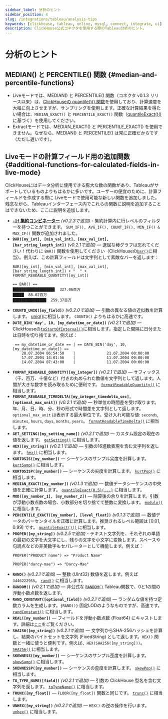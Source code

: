 ```yaml
---
sidebar_label: 分析のヒント
sidebar_position: 4
slug: /integrations/tableau/analysis-tips
keywords: [clickhouse, tableau, online, mysql, connect, integrate, ui]
description: ClickHouse公式コネクタを使用する際のTableau分析のヒント。
---
```



# 分析のヒント
## MEDIAN() と PERCENTILE() 関数 {#median-and-percentile-functions}
- Liveモードでは、MEDIAN() と PERCENTILE() 関数（コネクタ v0.1.3 リリース以来）は、[ClickHouseの quantile()() 関数](/sql-reference/aggregate-functions/reference/quantile/)を使用しており、計算速度を大幅に向上させますが、サンプリングを使用します。正確な計算結果を得たい場合は、`MEDIAN_EXACT()` と `PERCENTILE_EXACT()` 関数（[quantileExact()()](/sql-reference/aggregate-functions/reference/quantileexact/)に基づく）を使用してください。
- Extractモードでは、MEDIAN_EXACT() と PERCENTILE_EXACT() を使用できません。なぜなら、MEDIAN() と PERCENTILE() は常に正確だからです（ただし遅いです）。

## Liveモードの計算フィールド用の追加関数 {#additional-functions-for-calculated-fields-in-live-mode}
ClickHouseにはデータ分析に使用できる膨大な数の関数があり、Tableauがサポートしているものよりもはるかに多いです。ユーザーの便宜のために、計算フィールドを作成する際に Liveモードで使用可能な新しい関数を追加しました。残念ながら、Tableauインターフェース内でこれらの関数に説明を追加することはできないため、ここに説明を追加します。
- **[`-If` 集約コンビネーター](/sql-reference/aggregate-functions/combinators/#-if)** *(v0.2.3で追加)* - 集約計算内に行レベルのフィルターを持つことができます。 `SUM_IF(), AVG_IF(), COUNT_IF(), MIN_IF() & MAX_IF()` 関数が追加されました。
- **`BAR([my_int], [min_val_int], [max_val_int], [bar_string_length_int])`** *(v0.2.1で追加)* — 退屈な棒グラフは忘れてください！代わりに `BAR()` 関数を使用してください（ClickHouseの[`bar()`](/sql-reference/functions/other-functions/#function-bar)に相当）。例えば、この計算フィールドは文字列として素敵なバーを返します：
    ```text
    BAR([my_int], [min_val_int], [max_val_int], [bar_string_length_int]) + "  " + FORMAT_READABLE_QUANTITY([my_int])
    ```
    ```text
    == BAR() ==
    ██████████████████▊  327.06百万
    █████  88.02百万
    ███████████████  259.37百万
    ```
- **`COUNTD_UNIQ([my_field])`** *(v0.2.0で追加)* — 引数の異なる値の近似数を計算します。 [uniq()](/sql-reference/aggregate-functions/reference/uniq/)に相当します。 `COUNTD()` よりもはるかに高速です。
- **`DATE_BIN('day', 10, [my_datetime_or_date])`** *(v0.2.1で追加)* — ClickHouseの[`toStartOfInterval()`](/sql-reference/functions/date-time-functions/#tostartofintervaltime-or-data-interval-x-unit-time-zone)に相当します。指定した間隔に日付または日時を切り捨てます。例えば：
    ```text
     == my_datetime_or_date == | == DATE_BIN('day', 10, [my_datetime_or_date]) ==
        28.07.2004 06:54:50    |              21.07.2004 00:00:00
        17.07.2004 14:01:56    |              11.07.2004 00:00:00
        14.07.2004 07:43:00    |              11.07.2004 00:00:00
    ```
- **`FORMAT_READABLE_QUANTITY([my_integer])`** *(v0.2.1で追加)* — サフィックス（千、百万、十億など）付きの丸められた数値を文字列として返します。人間が大きな数字を読み取るために便利です。 [`formatReadableQuantity()`](/sql-reference/functions/other-functions/#formatreadablequantityx) に相当します。
- **`FORMAT_READABLE_TIMEDELTA([my_integer_timedelta_sec], [optional_max_unit])`** *(v0.2.1で追加)* — 秒単位の時間差を受け取ります。年、月、日、時、分、秒の形式で時間差を文字列として返します。 `optional_max_unit` は表示する最大単位です。受け入れ可能な値: `seconds`, `minutes`, `hours`, `days`, `months`, `years`。 [`formatReadableTimeDelta()`](/sql-reference/functions/other-functions/#formatreadabletimedelta) に相当します。
- **`GET_SETTING([my_setting_name])`** *(v0.2.1で追加)* — カスタム設定の現在の値を返します。 [`getSetting()`](/sql-reference/functions/other-functions/#getSetting) に相当します。
- **`HEX([my_string])`** *(v0.2.1で追加)* — 引数の16進数表現を含む文字列を返します。 [`hex()`](/sql-reference/functions/encoding-functions/#hex) に相当します。
- **`KURTOSIS([my_number])`** — シーケンスのサンプル尖度を計算します。 [`kurtSamp()`](/sql-reference/aggregate-functions/reference/kurtsamp/#kurtsamp) に相当します。
- **`KURTOSISP([my_number])`** — シーケンスの尖度を計算します。 [`kurtPop()`](/sql-reference/aggregate-functions/reference/kurtpop/#kurtpop) に相当します。
- **`MEDIAN_EXACT([my_number])`** *(v0.1.3で追加)* — 数値データシーケンスの中央値を正確に計算します。 [`quantileExact(0.5)(...)`](/sql-reference/aggregate-functions/reference/quantileexact/#quantileexact) に相当します。
- **`MOD([my_number_1], [my_number_2])`** — 除算後の余りを計算します。引数が浮動小数点数の場合、小数部分を切り捨てて整数に変換します。 [`modulo()`](/sql-reference/functions/arithmetic-functions/#modulo) に相当します。
- **`PERCENTILE_EXACT([my_number], [level_float])`** *(v0.1.3で追加)* — 数値データのパーセンタイルを正確に計算します。推奨されるレベル範囲は [0.01, 0.99] です。 [`quantileExact()()`](/sql-reference/aggregate-functions/reference/quantileexact/#quantileexact) に相当します。
- **`PROPER([my_string])`** *(v0.2.5で追加)* - テキスト文字列を、それぞれの単語の最初の文字を大文字にし、残りの文字を小文字に変換します。スペースや句読点などの非英数字もセパレーターとして機能します。例えば：
    ```text
    PROPER("PRODUCT name") => "Product Name"
    ```
    ```text
    PROPER("darcy-mae") => "Darcy-Mae"
    ```
- **`RAND()`** *(v0.2.1で追加)* — 整数 (UInt32) 数値を返します。例えば `3446222955`。 [`rand()`](/sql-reference/functions/random-functions/#rand) に相当します。
- **`RANDOM()`** *(v0.2.1で追加)* — 非公式な [`RANDOM()`](https://kb.tableau.com/articles/issue/random-function-produces-inconsistent-results) Tableau関数で、0と1の間の浮動小数点数を返します。
- **`RAND_CONSTANT([optional_field])`** *(v0.2.1で追加)* — ランダムな値を持つ定数カラムを生成します。`{RAND()}` 固定LODのようなものですが、高速です。 [`randConstant()`](/sql-reference/functions/random-functions/#randconstant) に相当します。
- **`REAL([my_number])`** — フィールドを浮動小数点数 (Float64) にキャストします。詳細は[`ここ`](/sql-reference/data-types/decimal/#operations-and-result-type)をご覧ください。
- **`SHA256([my_string])`** *(v0.2.1で追加)* — 文字列からSHA-256ハッシュを計算し、結果のバイトセットを文字列 (FixedString) として返します。`HEX()` 関数と一緒に使うと便利です。例えば、`HEX(SHA256([my_string]))`。 [`SHA256()`](/sql-reference/functions/hash-functions/#sha) に相当します。
- **`SKEWNESS([my_number])`** — シーケンスのサンプル歪度を計算します。 [`skewSamp()`](/sql-reference/aggregate-functions/reference/skewsamp/#skewsamp) に相当します。
- **`SKEWNESSP([my_number])`** — シーケンスの歪度を計算します。 [`skewPop()`](/sql-reference/aggregate-functions/reference/skewpop/#skewpop) に相当します。
- **`TO_TYPE_NAME([field])`** *(v0.2.1で追加)* — 引数の ClickHouse 型名を含む文字列を返します。 [`toTypeName()`](/sql-reference/functions/other-functions/#totypenamex) に相当します。
- **`TRUNC([my_float])`** — `FLOOR([my_float])` 関数と同じです。 [`trunc()`](/sql-reference/functions/rounding-functions/#truncx-n-truncatex-n) に相当します。
- **`UNHEX([my_string])`** *(v0.2.1で追加)* — `HEX()` の逆の操作を行います。 [`unhex()`](/sql-reference/functions/encoding-functions/#unhexstr) に相当します。
